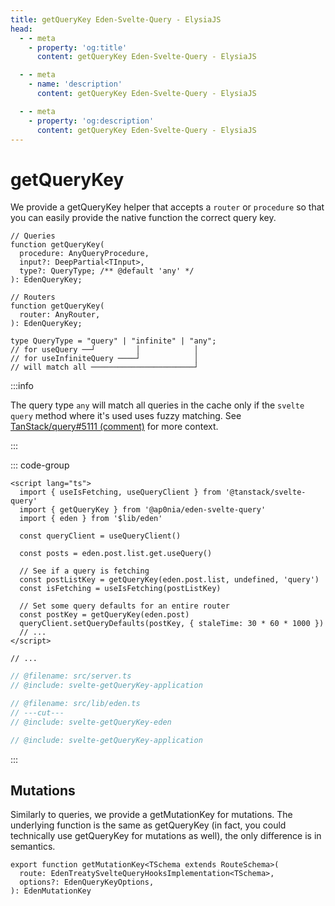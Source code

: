 ```yaml
---
title: getQueryKey Eden-Svelte-Query - ElysiaJS
head:
  - - meta
    - property: 'og:title'
      content: getQueryKey Eden-Svelte-Query - ElysiaJS

  - - meta
    - name: 'description'
      content: getQueryKey Eden-Svelte-Query - ElysiaJS

  - - meta
    - property: 'og:description'
      content: getQueryKey Eden-Svelte-Query - ElysiaJS
---
```


# getQueryKey

<template>

```typescript twoslash include svelte-getQueryKey-application
import { Elysia, t } from 'elysia'
import { batchPlugin } from '@ap0nia/eden-svelte-query'

export const app = new Elysia().use(batchPlugin()).get('/post/list', () => {
  return []
})

export type App = typeof app
```

```typescript twoslash include svelte-getQueryKey-eden
// @noErrors
import { createEdenTreatySvelteQuery } from '@ap0nia/eden-svelte-query'
import type { App } from '../server'

export const eden = createEdenTreatySvelteQuery<App>()
```

</template>

We provide a getQueryKey helper that accepts a `router` or `procedure` so that you can easily provide the native function the correct query key.

```tsx
// Queries
function getQueryKey(
  procedure: AnyQueryProcedure,
  input?: DeepPartial<TInput>,
  type?: QueryType; /** @default 'any' */
): EdenQueryKey;

// Routers
function getQueryKey(
  router: AnyRouter,
): EdenQueryKey;

type QueryType = "query" | "infinite" | "any";
// for useQuery ──┘         │            │
// for useInfiniteQuery ────┘            │
// will match all ───────────────────────┘
```

:::info

The query type `any` will match all queries in the cache only if the `svelte query` method where it's used uses fuzzy matching.
See [TanStack/query#5111 (comment)](https://github.com/TanStack/query/issues/5111#issuecomment-1464864361) for more context.

:::

::: code-group

```svelte [src/routes/+page.svelte]
<script lang="ts">
  import { useIsFetching, useQueryClient } from '@tanstack/svelte-query'
  import { getQueryKey } from '@ap0nia/eden-svelte-query'
  import { eden } from '$lib/eden'

  const queryClient = useQueryClient()

  const posts = eden.post.list.get.useQuery()

  // See if a query is fetching
  const postListKey = getQueryKey(eden.post.list, undefined, 'query')
  const isFetching = useIsFetching(postListKey)

  // Set some query defaults for an entire router
  const postKey = getQueryKey(eden.post)
  queryClient.setQueryDefaults(postKey, { staleTime: 30 * 60 * 1000 })
  // ...
</script>

// ...
```

```typescript twoslash [src/lib/eden.ts]
// @filename: src/server.ts
// @include: svelte-getQueryKey-application

// @filename: src/lib/eden.ts
// ---cut---
// @include: svelte-getQueryKey-eden
```

```typescript twoslash [src/server.ts]
// @include: svelte-getQueryKey-application
```

:::

## Mutations

Similarly to queries, we provide a getMutationKey for mutations.
The underlying function is the same as getQueryKey (in fact, you could technically use getQueryKey for mutations as well),
the only difference is in semantics.

```tsx
export function getMutationKey<TSchema extends RouteSchema>(
  route: EdenTreatySvelteQueryHooksImplementation<TSchema>,
  options?: EdenQueryKeyOptions,
): EdenMutationKey
```
